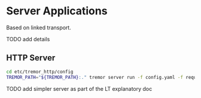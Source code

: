# Server Applications

Based on linked transport.

TODO add details

## HTTP Server

```sh
cd etc/tremor_http/config
TREMOR_PATH="${TREMOR_PATH}:." tremor server run -f config.yaml -f request_processing.trickle -f internal_error_processing.trickle
```

TODO add simpler server as part of the LT explanatory doc

